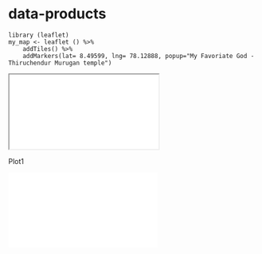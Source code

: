 # data-products

```
library (leaflet)
my_map <- leaflet () %>% 
    addTiles() %>%
    addMarkers(lat= 8.49599, lng= 78.12888, popup="My Favoriate God - Thiruchendur Murugan temple")
```
<iframe src='Data_products_Week_2_Assignment.html'></iframe>

Plot1

![Rplot1](Data_products_Week_2_Assignment.html) 

    
